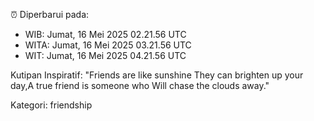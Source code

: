 ⏰ Diperbarui pada:
- WIB: Jumat, 16 Mei 2025 02.21.56 UTC
- WITA: Jumat, 16 Mei 2025 03.21.56 UTC
- WIT: Jumat, 16 Mei 2025 04.21.56 UTC

Kutipan Inspiratif:
"Friends are like sunshine They can brighten up your day,A true friend is someone who Will chase the clouds away."


Kategori: friendship

